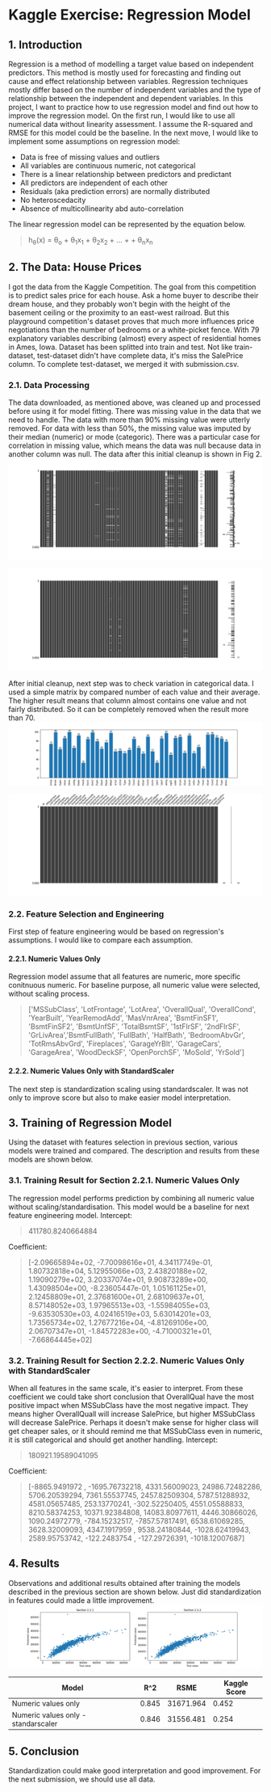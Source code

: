 # Kaggle Exercise: Regression Model

## 1. Introduction
Regression is a method of modelling a target value based on independent predictors. This method is mostly used for forecasting and finding out cause and effect relationship between variables. Regression techniques mostly differ based on the number of independent variables and the type of relationship between the independent and dependent variables.
In this project, I want to practice how to use regression model and find out how to improve the regression model. On the first run, I would like to use all numerical data without linearity assessment. I assume the R-squared and RMSE for this model could be the baseline.
In the next move, I would like to implement some assumptions on regression model:
- Data is free of missing values and outliers
- All variables are continuous numeric, not categorical
- There is a linear relationship between predictors and predictant
- All predictors are independent of each other
- Residuals (aka prediction errors) are normally distributed
- No heteroscedacity
- Absence of multicollinearity abd auto-correlation

The linear regression model can be represented by the equation below.
> h<sub>&theta;</sub>(x) = &theta;<sub>o</sub> + &theta;<sub>1</sub>x<sub>1</sub> + &theta;<sub>2</sub>x<sub>2</sub> + ... + + &theta;<sub>n</sub>x<sub>n</sub>

## 2. The Data: House Prices
I got the data from the Kaggle Competition. The goal from this competition is to predict sales price for each house. Ask a home buyer to describe their dream house, and they probably won't begin with the height of the basement ceiling or the proximity to an east-west railroad. But this playground competition's dataset proves that much more influences price negotiations than the number of bedrooms or a white-picket fence. With 79 explanatory variables describing (almost) every aspect of residential homes in Ames, Iowa.
Dataset has been splitted into train and test. Not like train-dataset, test-dataset didn't have complete data, it's miss the SalePrice column. To complete test-dataset, we merged it with submission.csv.

### 2.1. Data Processing
The data downloaded, as mentioned above, was cleaned up and processed before using it for model fitting. There was missing value in the data that we need to handle. The data with more than 90% missing value were utterly removed. For data with less than 50%, the missing value was imputed by their median (numeric) or mode (categoric). There was a particular case for correlation in missing value, which means the data was null because data in another column was null. The data after this initial cleanup is shown in Fig 2.
![alt text](miss_before.png "Fig. 1. Missing values matrix for all features")

![alt text](miss_after.png "Fig. 2. Missing values matrix after initial cleanup")

After initial cleanup, next step was to check variation in categorical data. I used a simple matrix by compared number of each value and their average. The higher result means that column almost contains one value and not fairly distributed. So it can be completely removed when the result more than 70.
![alt text](variations.png "Fig. 3. Categorical variations matrix")

![alt text](miss_total_cleanup.png "Fig. 4. Missing value matrix after total cleanup")

### 2.2. Feature Selection and Engineering
First step of feature engineering would be based on regression's assumptions. I would like to compare each assumption.

#### 2.2.1. Numeric Values Only
Regression model assume that all features are numeric, more specific conitnuous numeric. For baseline purpose, all numeric value were selected, without scaling process.

> ['MSSubClass', 'LotFrontage', 'LotArea', 'OverallQual', 'OverallCond', 'YearBuilt', 'YearRemodAdd', 'MasVnrArea', 'BsmtFinSF1', 'BsmtFinSF2', 'BsmtUnfSF', 'TotalBsmtSF', '1stFlrSF', '2ndFlrSF', 'GrLivArea','BsmtFullBath', 'FullBath', 'HalfBath', 'BedroomAbvGr', 'TotRmsAbvGrd', 'Fireplaces', 'GarageYrBlt', 'GarageCars', 'GarageArea', 'WoodDeckSF', 'OpenPorchSF', 'MoSold', 'YrSold']

#### 2.2.2. Numeric Values Only with StandardScaler
The next step is standardization scaling using standardscaler. It was not only to improve score but also to make easier model interpretation.

## 3. Training of Regression Model
Using the dataset with features selection in previous section, various models were trained and compared.  The description and results from these models are shown below.

### 3.1. Training Result for Section 2.2.1. Numeric Values Only
The regression model performs prediction by combining all numeric value without scaling/standardisation. This model would be a baseline for next feature engineering model.
Intercept:
> 411780.8240664884

Coefficient:
> [-2.09665894e+02, -7.70098616e+01,  4.34117749e-01,  1.80732818e+04, 5.12955066e+03,  2.43820188e+02,  1.19090279e+02,  3.20337074e+01, 9.90873289e+00,  1.43098504e+00, -8.23605447e-01,  1.05161125e+01, 2.12458809e+01,  2.37681600e+01,  2.68109637e+01,  8.57148052e+03, 1.97965513e+03, -1.55984055e+03, -9.63530530e+03,  4.02416519e+03, 5.63014201e+03,  1.73565734e+02,  1.27677216e+04, -4.81269106e+00, 2.06707347e+01, -1.84572283e+00, -4.71000321e+01, -7.66864445e+02]

### 3.2. Training Result for Section 2.2.2. Numeric Values Only with StandardScaler
When all features in the same scale, it's easier to interpret. From these coefficient we could take short conclusion that OverallQual have the most positive impact when MSSubClass have the most negative impact. They means higher OverallQuall will increase SalePrice, but higher MSSubClass will decrease SalePrice. Perhaps it doesn't make sense for higher class will get cheaper sales, or it should remind me that MSSubClass even in numeric, it is still categorical and should get another handling.
Intercept:
> 180921.19589041095

Coefficient:
> [-8865.9491972 , -1695.76732218,  4331.56009023, 24986.72482286, 5706.20539294,  7361.55537745,  2457.82509304,  5787.51288932, 4581.05657485,   253.13770241,  -302.52250405,  4551.05588833, 8210.58374253, 10371.92384808, 14083.80977611,  4446.30866026, 1090.24972779,  -784.15232517, -7857.57817491,  6538.61069285, 3628.32009093,  4347.1917959 ,  9538.24180844, -1028.62419943, 2589.95753742,  -122.2483754 ,  -127.29726391, -1018.12007687]

## 4. Results
Observations and additional results obtained after training the models described in the previous section are shown below. Just did standardization in features could made a little improvement.
![alt text](result.png "Fig. 5. Scatter plot")

| Model | R^2 | RSME | Kaggle Score |
|-------|--------------|--------------|-------------|
| Numeric values only | 0.845 | 31671.964 | 0.452 |
| Numeric values only - standarscaler | 0.846 | 31556.481 | 0.254 |

## 5. Conclusion
Standardization could make good interpretation and good improvement. For the next submission, we should use all data.